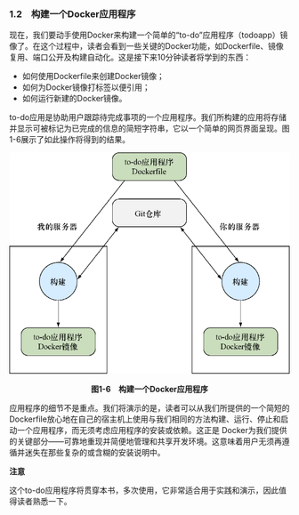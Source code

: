 ### 1.2　构建一个Docker应用程序

现在，我们要动手使用Docker来构建一个简单的“to-do”应用程序（todoapp）镜像了。在这个过程中，读者会看到一些关键的Docker功能，如Dockerfile、镜像复用、端口公开及构建自动化。这是接下来10分钟读者将学到的东西：

+ 如何使用Dockerfile来创建Docker镜像；
+ 如何为Docker镜像打标签以便引用；
+ 如何运行新建的Docker镜像。

to-do应用是协助用户跟踪待完成事项的一个应用程序。我们所构建的应用将存储并显示可被标记为已完成的信息的简短字符串，它以一个简单的网页界面呈现。图1-6展示了如此操作将得到的结果。

![10.png](../images/10.png)
<center class="my_markdown"><b class="my_markdown">图1-6　构建一个Docker应用程序</b></center>

应用程序的细节不是重点。我们将演示的是，读者可以从我们所提供的一个简短的Dockerfile放心地在自己的宿主机上使用与我们相同的方法构建、运行、停止和启动一个应用程序，而无须考虑应用程序的安装或依赖。这正是 Docker为我们提供的关键部分——可靠地重现并简便地管理和共享开发环境。这意味着用户无须再遵循并迷失在那些复杂的或含糊的安装说明中。



**注意**

这个to-do应用程序将贯穿本书，多次使用，它非常适合用于实践和演示，因此值得读者熟悉一下。



